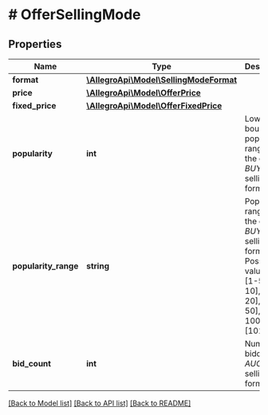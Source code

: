 # # OfferSellingMode

## Properties

Name | Type | Description | Notes
------------ | ------------- | ------------- | -------------
**format** | [**\AllegroApi\Model\SellingModeFormat**](SellingModeFormat.md) |  | [optional]
**price** | [**\AllegroApi\Model\OfferPrice**](OfferPrice.md) |  | [optional]
**fixed_price** | [**\AllegroApi\Model\OfferFixedPrice**](OfferFixedPrice.md) |  | [optional]
**popularity** | **int** | Lower bound of popularity range of the offer for *BUY_NOW* selling format. | [optional]
**popularity_range** | **string** | Popularity ranges of the offer for *BUY_NOW* selling format. Possible values: 0, [1-5], [6-10], [11-20], [21-50], [51-100] and [101+] | [optional]
**bid_count** | **int** | Number of bidders for *AUCTION* selling format. | [optional]

[[Back to Model list]](../../README.md#models) [[Back to API list]](../../README.md#endpoints) [[Back to README]](../../README.md)

